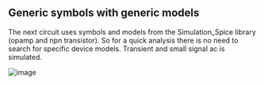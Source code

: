## Generic symbols with generic models
The next circuit uses symbols and models from the Simulation_Spice library (opamp and npn transistor). So for a quick analysis there is no need to search for specific device models. Transient and small signal ac is simulated.

![image](https://github.com/labtroll/KiCad-Simulations/assets/3527219/50e2dc28-791b-48f8-8f12-d72a3d4b9d5d)
